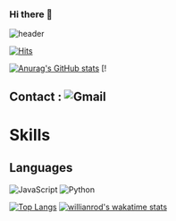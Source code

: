 ### Hi there 👋

<!--
**Blackraven93/Blackraven93** is a ✨ _special_ ✨ repository because its `README.md` (this file) appears on your GitHub profile.

Here are some ideas to get you started:

- 🔭 I’m currently working on ...
- 🌱 I’m currently learning ...
- 👯 I’m looking to collaborate on ...
- 🤔 I’m looking for help with ...
- 💬 Ask me about ...
- 📫 How to reach me: ...
- 😄 Pronouns: ...
- ⚡ Fun fact: ...
-->
![header](https://capsule-render.vercel.app/api?type=waving&color=0:537895,74:09203f&height=300&section=header&text=Raven%20World!&fontSize=50&animation=fadeIn&fontColor=bcbcbc&fontAlign=30)


[![Hits](https://hits.seeyoufarm.com/api/count/incr/badge.svg?url=https%3A%2F%2Fgithub.com%2Fgjbae1212%2Fhit-counter&count_bg=%23212320&title_bg=%23555555&icon=riseup.svg&icon_color=%23E7E7E7&title=visitors&edge_flat=false)](https://hits.seeyoufarm.com)


[![Anurag's GitHub stats](https://github-readme-stats.vercel.app/api?username=Blackraven93&show_icons=true&theme=nord)](https://github.com/anuraghazra/github-readme-stats)  [!

## Contact : ![Gmail](https://img.shields.io/badge/Gmail-Reblackraven@gmail.com-red?style=flat&logo=gmail&logoColor=white&labelColor=red)

# Skills
## Languages
![JavaScript](https://img.shields.io/badge/javascript-%23323330.svg?style=for-the-badge&logo=javascript&logoColor=%23F7DF1E) ![Python](https://img.shields.io/badge/python-3670A0?style=for-the-badge&logo=python&logoColor=%23F7DF1E)

[![Top Langs](https://github-readme-stats.vercel.app/api/top-langs/?username=Blackraven93)](https://github.com/anuraghazra/github-readme-stats)     [![willianrod's wakatime stats](https://github-readme-stats.vercel.app/api/wakatime?username=Blackraven93&layout=compact)](https://github.com/anuraghazra/github-readme-stats)






